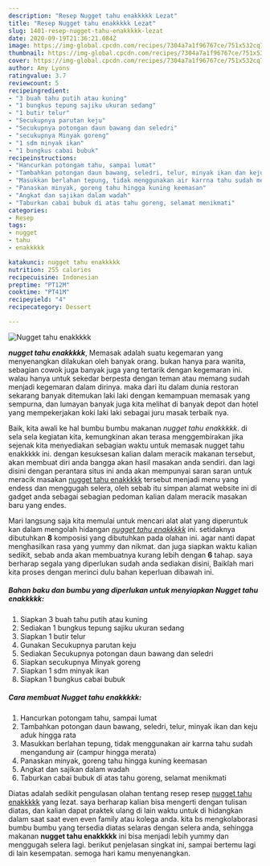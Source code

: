 ```yaml
---
description: "Resep Nugget tahu enakkkkk Lezat"
title: "Resep Nugget tahu enakkkkk Lezat"
slug: 1401-resep-nugget-tahu-enakkkkk-lezat
date: 2020-09-19T21:36:21.084Z
image: https://img-global.cpcdn.com/recipes/7304a7a1f96767ce/751x532cq70/nugget-tahu-enakkkkk-foto-resep-utama.jpg
thumbnail: https://img-global.cpcdn.com/recipes/7304a7a1f96767ce/751x532cq70/nugget-tahu-enakkkkk-foto-resep-utama.jpg
cover: https://img-global.cpcdn.com/recipes/7304a7a1f96767ce/751x532cq70/nugget-tahu-enakkkkk-foto-resep-utama.jpg
author: Amy Lyons
ratingvalue: 3.7
reviewcount: 5
recipeingredient:
- "3 buah tahu putih atau kuning"
- "1 bungkus tepung sajiku ukuran sedang"
- "1 butir telur"
- "Secukupnya parutan keju"
- "Secukupnya potongan daun bawang dan seledri"
- "secukupnya Minyak goreng"
- "1 sdm minyak ikan"
- "1 bungkus cabai bubuk"
recipeinstructions:
- "Hancurkan potongam tahu, sampai lumat"
- "Tambahkan potongan daun bawang, seledri, telur, minyak ikan dan keju aduk hingga rata"
- "Masukkan berlahan tepung, tidak menggunakan air karrna tahu sudah mengandung air (campur hingga merata)"
- "Panaskan minyak, goreng tahu hingga kuning keemasan"
- "Angkat dan sajikan dalam wadah"
- "Taburkan cabai bubuk di atas tahu goreng, selamat menikmati"
categories:
- Resep
tags:
- nugget
- tahu
- enakkkkk

katakunci: nugget tahu enakkkkk 
nutrition: 255 calories
recipecuisine: Indonesian
preptime: "PT12M"
cooktime: "PT41M"
recipeyield: "4"
recipecategory: Dessert

---
```



![Nugget tahu enakkkkk](https://img-global.cpcdn.com/recipes/7304a7a1f96767ce/751x532cq70/nugget-tahu-enakkkkk-foto-resep-utama.jpg)

<b><i>nugget tahu enakkkkk</i></b>, Memasak adalah suatu kegemaran yang menyenangkan dilakukan oleh banyak orang. bukan hanya para wanita, sebagian cowok juga banyak juga yang tertarik dengan kegemaran ini. walau hanya untuk sekedar berpesta dengan teman atau memang sudah menjadi kegemaran dalam dirinya. maka dari itu dalam dunia restoran sekarang banyak ditemukan laki laki dengan kemampuan memasak yang sempurna, dan lumayan banyak juga kita melihat di banyak depot dan hotel yang mempekerjakan koki laki laki sebagai juru masak terbaik nya.



Baik, kita awali ke hal bumbu bumbu makanan <i>nugget tahu enakkkkk</i>. di sela sela kegiatan kita, kemungkinan akan terasa menggembirakan jika sejenak kita menyediakan sebagian waktu untuk memasak nugget tahu enakkkkk ini. dengan kesuksesan kalian dalam meracik makanan tersebut, akan membuat diri anda bangga akan hasil masakan anda sendiri. dan lagi disini dengan perantara situs ini anda akan mempunyai saran saran untuk meracik masakan <u>nugget tahu enakkkkk</u> tersebut menjadi menu yang endess dan menggugah selera, oleh sebab itu simpan alamat website ini di gadget anda sebagai sebagian pedoman kalian dalam meracik masakan baru yang endes.


Mari langsung saja kita memulai untuk mencari alat alat yang diperuntuk kan dalam mengolah hidangan <u><i>nugget tahu enakkkkk</i></u> ini. setidaknya dibutuhkan <b>8</b> komposisi yang dibutuhkan pada olahan ini. agar nanti dapat menghasilkan rasa yang yummy dan nikmat. dan juga siapkan waktu kalian sedikit, sebab anda akan membuatnya kurang lebih dengan <b>6</b> tahap. saya berharap segala yang diperlukan sudah anda sediakan disini, Baiklah mari kita proses dengan merinci dulu bahan keperluan dibawah ini.

<!--inarticleads1-->

##### Bahan baku dan bumbu yang diperlukan untuk menyiapkan Nugget tahu enakkkkk:

1. Siapkan 3 buah tahu putih atau kuning
1. Sediakan 1 bungkus tepung sajiku ukuran sedang
1. Siapkan 1 butir telur
1. Gunakan Secukupnya parutan keju
1. Sediakan Secukupnya potongan daun bawang dan seledri
1. Siapkan secukupnya Minyak goreng
1. Siapkan 1 sdm minyak ikan
1. Siapkan 1 bungkus cabai bubuk




<!--inarticleads2-->

##### Cara membuat Nugget tahu enakkkkk:

1. Hancurkan potongam tahu, sampai lumat
1. Tambahkan potongan daun bawang, seledri, telur, minyak ikan dan keju aduk hingga rata
1. Masukkan berlahan tepung, tidak menggunakan air karrna tahu sudah mengandung air (campur hingga merata)
1. Panaskan minyak, goreng tahu hingga kuning keemasan
1. Angkat dan sajikan dalam wadah
1. Taburkan cabai bubuk di atas tahu goreng, selamat menikmati




Diatas adalah sedikit pengulasan olahan tentang resep resep <u>nugget tahu enakkkkk</u> yang lezat. saya berharap kalian bisa mengerti dengan tulisan diatas, dan kalian dapat praktek ulang di lain waktu untuk di hidangkan dalam saat saat even even family atau kolega anda. kita bs mengkolaborasi bumbu bumbu yang tersedia diatas selaras dengan selera anda, sehingga makanan <b>nugget tahu enakkkkk</b> ini bisa menjadi lebih yummy dan menggugah selera lagi. berikut penjelasan singkat ini, sampai bertemu lagi di lain kesempatan. semoga hari kamu menyenangkan.
